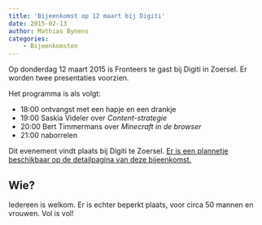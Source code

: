 ```yaml
---
title: 'Bijeenkomst op 12 maart bij Digiti'
date: 2015-02-13
author: Mathias Bynens
categories:
    - Bijeenkomsten
---
```


Op donderdag 12 maart 2015 is Fronteers te gast bij Digiti in Zoersel. Er worden twee presentaties voorzien.

Het programma is als volgt:

-   18:00 ontvangst met een hapje en een drankje
-   19:00 Saskia Videler over _Content-strategie_
-   20:00 Bert Timmermans over _Minecraft in de browser_
-   21:00 naborrelen

Dit evenement vindt plaats bij Digiti te Zoersel. [Er is een plannetje beschikbaar op de detailpagina van deze bijeenkomst.](/bijeenkomsten/2015/digiti)

## Wie?

Iedereen is welkom. Er is echter beperkt plaats, voor circa 50 mannen en vrouwen.  Vol is vol!
